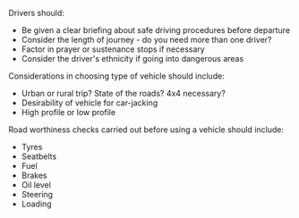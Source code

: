 [Title]: # (Journey Preparation)
[Order]: # (3)

Drivers should:

*   Be given a clear briefing about safe driving procedures before departure
*   Consider the length of journey - do you need more than one driver?
*   Factor in prayer or sustenance stops if necessary
*   Consider the driver's ethnicity if going into dangerous areas

Considerations in choosing type of vehicle should include:

*   Urban or rural trip? State of the roads? 4x4 necessary?
*   Desirability of vehicle for car-jacking
*   High profile or low profile

Road worthiness checks carried out before using a vehicle should include:

*   Tyres
*   Seatbelts
*   Fuel
*   Brakes
*   Oil level
*   Steering
*   Loading